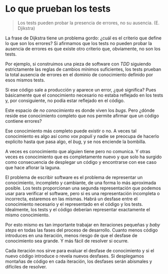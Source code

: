 # Lo que prueban los tests

> Los tests pueden probar la presencia de errores, no su ausencia. (E. Djikstra)

La frase de Dijkstra tiene un problema gordo: ¿cuál es el criterio que define lo que son los errores? Si afirmamos que los tests no pueden probar la ausencia de errores es que existe otro criterio que, obviamente, no son los tests.

Por ejemplo, si construimos una pieza de software con _TDD_ siguiendo estrictamente las reglas de cambios mínimos suficientes, los tests prueban la total ausencia de errores en el dominio de conocimiento definido por esos mismos tests.

Si ese código sale a producción y aparece un error, ¿qué significa? Pues básicamente que el conocimiento necesario no estaba reflejado en los tests y, por consiguiente, no podía estar reflejado en el código.

Este espacio de _no conocimiento_ es donde viven los _bugs_. Pero ¿dónde reside ese conocimiento completo que nos permite afirmar que un código contiene errores?

Ese conocimiento más completo puede existir o no. A veces tal conocimiento es algo así como _vox populi_ y nadie se preocupa de hacerlo explícito hasta que pasa algo, el _bug_, y se nos enciende la bombilla.

A veces es conocimiento que alguien tiene pero no comunica. Y otras veces es conocimiento que es completamente nuevo y que solo ha surgido como consecuencia de desplegar un código y encontrarse con ese caso que hace aflorar la laguna.

El problema de escribir software es el problema de representar un conocimiento, incompleto y cambiante, de una forma lo más aproximada posible. Los tests proporcionan una segunda representación que podemos usar para verificar el software, pero si es una representación incompleta o incorrecta, estaremos en las mismas. Habrá un desfase entre el conocimiento necesario y el representado en el código y los tests. Idealmente, los tests y el código deberían representar exactamente el mismo conocimiento.

Por esto mismo es tan importante trabajar en iteraciones pequeñas y _baby steps_ en todas las fases del proceso de desarrollo. Cuanto menos código introduces en una iteración, menos riesgo de que el desfase de conocimiento sea grande. Y más fácil de resolver si ocurre.

Cada iteración nos sirve para evaluar el desfase de conocimiento y si el nuevo código introduce o revela nuevos desfases. Si desplegamos montañas de código en cada iteración, los desfases serán abismales y difíciles de resolver.